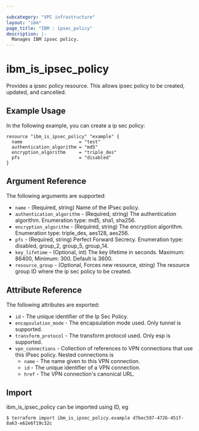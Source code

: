```yaml
---

subcategory: "VPC infrastructure"
layout: "ibm"
page_title: "IBM : ipsec_policy"
description: |-
  Manages IBM ipsec policy.
---
```


# ibm\_is_ipsec_policy

Provides a ipsec policy resource. This allows ipsec policy to be created, updated, and cancelled.


## Example Usage

In the following example, you can create a ip sec policy:

```hcl
resource "ibm_is_ipsec_policy" "example" {
  name                     = "test"
  authentication_algorithm = "md5"
  encryption_algorithm     = "triple_des"
  pfs                      = "disabled"
}

```

## Argument Reference

The following arguments are supported:

* `name` - (Required, string) Name of the IPsec policy.
* `authentication_algorithm` - (Required, string)  The authentication algorithm. Enumeration type: md5, sha1, sha256.
* `encryption_algorithm` - (Required, string) The encryption algorithm. Enumeration type: triple_des, aes128, aes256.
* `pfs` - (Required, string) Perfect Forward Secrecy. Enumeration type: disabled, group_2, group_5, group_14.
* `key_lifetime` - (Optional, int) The key lifetime in seconds. Maximum: 86400, Minimum: 300. Default is 3600.
* `resource_group` - (Optional, Forces new resource, string) The resource group ID where the ip sec policy to be created.

## Attribute Reference

The following attributes are exported:

* `id` - The unique identifier of the Ip Sec Policy.
* `encapsulation_mode` - The encapsulation mode used. Only tunnel is supported.
* `transform_protocol` - The transform protocol used. Only esp is supported.
* `vpn_connections` - Collection of references to VPN connections that use this IPsec policy. Nested connections is
	* `name` - The name given to this VPN connection.
	* `id` -  The unique identifier of a VPN connection.
	* `href` - The VPN connection's canonical URL.


## Import

ibm_is_ipsec_policy can be imported using ID, eg

```
$ terraform import ibm_is_ipsec_policy.example d7bec597-4726-451f-8a63-e62e6f19c32c
```